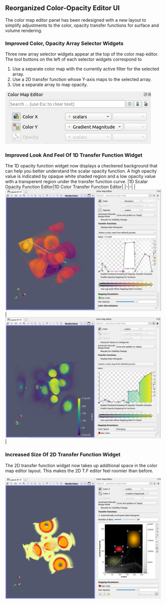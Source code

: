 ## Reorganized Color-Opacity Editor UI

The color map editor panel has been redesigned with a new layout to simplify
adjustments to the color, opacity transfer functions for surface and volume
rendering.

### Improved Color, Opacity Array Selector Widgets

Three new array selector widgets appear at the top of the color map editor.
The tool buttons on the left of each selector widgets correspond to
1. Use a separate color map with the currently active filter for the selected array.
2. Use a 2D transfer function whose Y-axis maps to the selected array.
3. Use a separate array to map opacity.

![Color array selector widgets](color-array-selector-buttons.png)

### Improved Look And Feel Of 1D Transfer Function Widget

The 1D opacity function widget now displays a checkered background
that can help you better understand the scalar opacity function. A high opacity
value is indicated by opaque white shaded region and a low opacity value
with a transperent region under the transfer function curve.
|1D Scalar Opacity Function Editor|1D Color Transfer Function Editor|
|-|-|
|![Checkerboard background for 1D scalar opacity function editor](color-opacity-editor-reorg.png)|![Checkerboard background for 1D transfer function editor](color-map-editor-reorg.png)|


### Increased Size Of 2D Transfer Function Widget

The 2D transfer function widget now takes up additional space in the color map editor layout.
This makes the 2D T.F editor feel roomier than before.

![Bigger 2D Transfer Function Editor](2dtf-editor-reorg.png)

